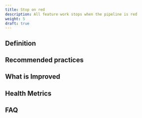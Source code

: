 ```yaml
---
title: Stop on red
description: All feature work stops when the pipeline is red
weight: 5
draft: true
---
```


## Definition

## Recommended practices

## What is Improved

## Health Metrics

## FAQ

